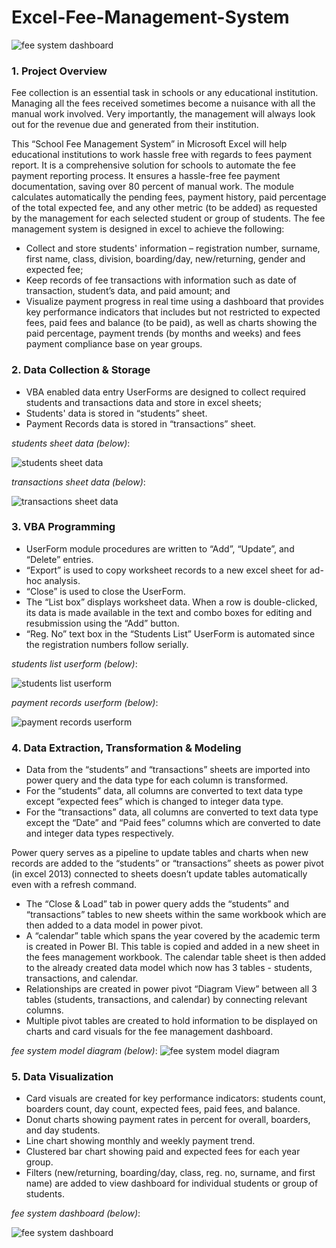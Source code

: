 # Excel-Fee-Management-System
![fee system dashboard](https://github.com/jakejosh6751/Excel-Fee-Management-System/blob/main/fee%20system%20dashboard.png)

### 1.	Project Overview

Fee collection is an essential task in schools or any educational institution. Managing all the fees received sometimes become a nuisance with all the manual work involved. Very importantly, the management will always look out for the revenue due and generated from their institution.

This “School Fee Management System” in Microsoft Excel will help educational institutions to work hassle free with regards to fees payment report. It is a comprehensive solution for schools to automate the fee payment reporting process. It ensures a hassle-free fee payment documentation, saving over 80 percent of manual work. The module calculates automatically the pending fees, payment history, paid percentage of the total expected fee, and any other metric (to be added) as requested by the management for each selected student or group of students. The fee management system is designed in excel to achieve the following:

* Collect and store students' information – registration number, surname, first name, class, division, boarding/day, new/returning, gender and expected fee;
* Keep records of fee transactions with information such as date of transaction, student’s data, and paid amount; and
* Visualize payment progress in real time using a dashboard that provides key performance indicators that includes but not restricted to expected fees, paid fees and balance (to be paid), as well as charts showing the paid percentage, payment trends (by months and weeks) and fees payment compliance base on year groups.

### 2.	Data Collection & Storage

* VBA enabled data entry UserForms are designed to collect required students and transactions data and store in excel sheets;
* Students' data is stored in “students” sheet.
* Payment Records data is stored in “transactions” sheet.

_students sheet data (below)_:

![students sheet data](https://github.com/jakejosh6751/Excel-Fee-Management-System/blob/main/students%20sheet%20data.png)

_transactions sheet data (below)_:

![transactions sheet data](https://github.com/jakejosh6751/Excel-Fee-Management-System/blob/main/transactions%20sheet%20data.png)

### 3.	VBA Programming

* UserForm module procedures are written to “Add”, “Update”, and “Delete” entries.
* “Export” is used to copy worksheet records to a new excel sheet for ad-hoc analysis.
* “Close” is used to close the UserForm.
* The “List box” displays worksheet data. When a row is double-clicked, its data is made available in the text and combo boxes for editing and resubmission using the “Add” button.
* “Reg. No” text box in the “Students List” UserForm is automated since the registration numbers follow serially.

_students list userform (below)_:

![students list userform](https://github.com/jakejosh6751/Excel-Fee-Management-System/blob/main/students%20list%20userform.png)

_payment records userform (below)_:

![payment records userform](https://github.com/jakejosh6751/Excel-Fee-Management-System/blob/main/payment%20records%20userform.png)

### 4.	Data Extraction, Transformation & Modeling

* Data from the “students” and “transactions” sheets are imported into power query and the data type for each column is transformed.
* For the “students” data, all columns are converted to text data type except “expected fees” which is changed to integer data type.
* For the “transactions” data, all columns are converted to text data type except the “Date” and “Paid fees” columns which are converted to date and integer data types respectively.

Power query serves as a pipeline to update tables and charts when new records are added to the “students” or “transactions” sheets as power pivot (in excel 2013) connected to sheets doesn’t update tables automatically even with a refresh command.

* The “Close & Load” tab in power query adds the “students” and “transactions” tables to new sheets within the same workbook which are then added to a data model in power pivot.
* A “calendar” table which spans the year covered by the academic term is created in Power BI. This table is copied and added in a new sheet in the fees management workbook. The calendar table sheet is then added to the already created data model which now has 3 tables - students, transactions, and calendar.
* Relationships are created in power pivot “Diagram View” between all 3 tables (students, transactions, and calendar) by connecting relevant columns.
* Multiple pivot tables are created to hold information to be displayed on charts and card visuals for the fee management dashboard.

_fee system model diagram (below)_:
![fee system model diagram](https://github.com/jakejosh6751/Excel-Fee-Management-System/blob/main/fee%20system%20model%20diagram.png)

### 5.	Data Visualization

* Card visuals are created for key performance indicators: students count, boarders count, day count, expected fees, paid fees, and balance.
* Donut charts showing payment rates in percent for overall, boarders, and day students.
* Line chart showing monthly and weekly payment trend.
* Clustered bar chart showing paid and expected fees for each year group.
* Filters (new/returning, boarding/day, class, reg. no, surname, and first name) are added to view dashboard for individual students or group of students.

_fee system dashboard (below)_:

![fee system dashboard](https://github.com/jakejosh6751/Excel-Fee-Management-System/blob/main/fee%20system%20dashboard.png)
